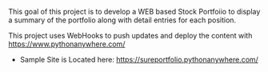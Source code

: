 This goal of this project is to develop a WEB based Stock Portfoiio to display a summary of the portfolio along with detail entries for each position.

This project uses WebHooks to push updates and deploy the content with https://www.pythonanywhere.com/
- Sample Site is Located here: https://sureportfolio.pythonanywhere.com/
